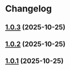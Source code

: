 # Changelog

## [1.0.3](https://github.com/Yuhanawa/create-astro-theme/compare/v1.0.2...v1.0.3) (2025-10-25)

## [1.0.2](https://github.com/Yuhanawa/create-astro-theme/compare/v1.0.1...v1.0.2) (2025-10-25)

## [1.0.1](https://github.com/Yuhanawa/create-astro-theme/compare/v1.0.0...v1.0.1) (2025-10-25)
